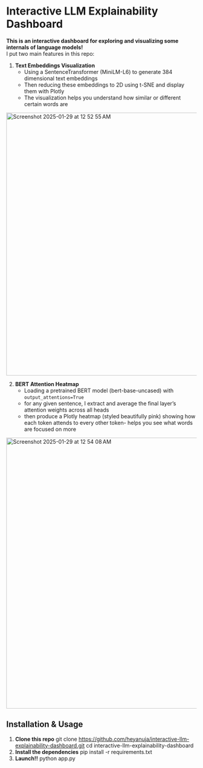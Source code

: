 # Interactive LLM Explainability Dashboard

**This is an interactive dashboard for exploring and visualizing some internals of language models!**  
I put two main features in this repo:

1. **Text Embeddings Visualization**  
   - Using a SentenceTransformer (MiniLM-L6) to generate 384 dimensional text embeddings
   - Then reducing these embeddings to 2D using t-SNE and display them with Plotly
   - The visualization helps you understand how similar or different certain words are
<img width="694" alt="Screenshot 2025-01-29 at 12 52 55 AM" src="https://github.com/user-attachments/assets/ff7dac61-f9b3-4ce0-bc32-bcd64035f227" />

2. **BERT Attention Heatmap**  
   - Loading a pretrained BERT model (bert-base-uncased) with `output_attentions=True`
   - for any given sentence, I extract and average the final layer’s attention weights across all heads
   - then produce a Plotly heatmap (styled beautifully pink) showing how each token attends to every other token- helps you see what words are focused on more
<img width="715" alt="Screenshot 2025-01-29 at 12 54 08 AM" src="https://github.com/user-attachments/assets/885a9c1a-86a6-4541-82f4-f691c6544f51" />

## Installation & Usage

1. **Clone this repo** 
   git clone https://github.com/heyanuja/interactive-llm-explainability-dashboard.git
   cd interactive-llm-explainability-dashboard
2. **Install the dependencies**
   pip install -r requirements.txt
3. **Launch!!**
   python app.py
